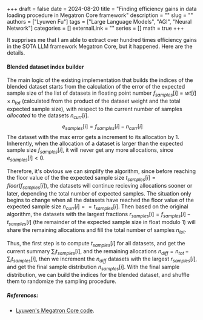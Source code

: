 +++
draft = false
date = 2024-08-20
title = "Finding efficiency gains in data loading procedure in Megatron Core framework"
description = ""
slug = ""
authors = ["Lyuwen Fu"]
tags = ["Large Language Models", "AGI", "Neural Network"]
categories = []
externalLink = ""
series = []
math = true
+++

It supprises me that I am able to extract over hundred times efficiency gains in the SOTA LLM framework Megatron Core, but it happened. Here are the details.



#### Blended dataset index builder

The main logic of the existing implementation that builds the indices of the
blended dataset starts from the calculation of the error of the expected sample
size of the list of datasets in floating point number $f_{samples}[i] = wt[i] \times n_{tot}$
(calculated from the product of the dataset weight and the total expected
sample size), with respect to the current number of samples *allocated* to the
datasets $n_{curr}[i]$.
$$e_{samples}[i] = f_{samples}[i] - n_{curr}[i]$$
The dataset with the max error gets a increment to its allocation by 1.
Inherently, when the allocation of a dataset is larger than the expected sample size $f_{samples}[i]$,
it will never get any more allocations, since $e_{samples}[i] < 0$.

Therefore, it's obvious we can simplify the algorithm, since before reaching the floor value of the the expected sample size $t_{samples}[i] = floor(f_{samples}[i])$,
the datasets will continue recieving allocations sooner or later, depending the total number of expected samples.
The situation only begins to change when all the datasets have reached the floor value of the expected sample size $n_{curr}[i] == t_{samples}[i]$.
Then based on the original algorithm, the datasets with the largest fractions $r_{samples}[i] = f_{samples}[i] - t_{samples}[i]$
(the remainder of the expected sample size in float modulo 1) will share the remaining allocations and fill the total number of samples $n_{tot}$.

Thus, the first step is to compute $t_{samples}[i]$ for all datasets, and get the current summary $\sum_{i} t_{samples}[i]$, and the remaining allocations
$n_{diff} = n_{tot} - \sum_{i} t_{samples}[i]$, then we increment the $n_{diff}$ datasets with the largest $r_{samples}[i]$, and get the final sample distribution
$n_{samples}[i]$. With the final sample distribution, we can build the indices for the blended dataset, and shuffle them to randomize the sampling procedure. 


##### References:

* [Lyuwen's Megatron Core code](https://github.com/lyuwen/Megatron-LM/tree/optm_dataset).

